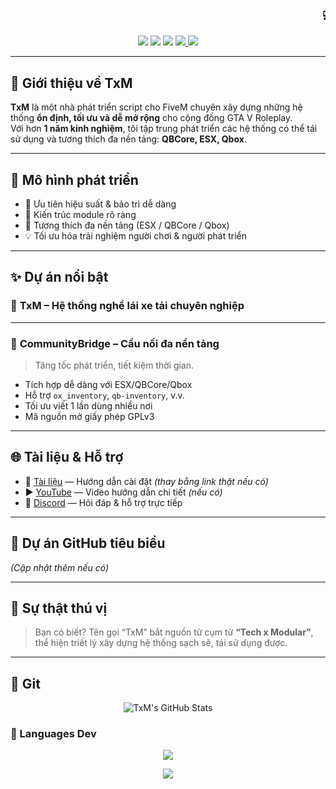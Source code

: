 
<h3 align="center">
  <marquee behavior="scroll" direction="left" scrollamount="6">
    💻 TxM Scripts - Phát triển FiveM tối ưu | QBCore • ESX • Qbox  • UI/UX 🎯
  </marquee>
</h3>

<p align="center">
  <img src="https://img.shields.io/github/followers/TxM?style=social" />
  <img src="https://img.shields.io/github/stars/TxM?style=social" />
  <img src="https://komarev.com/ghpvc/?username=TxM&label=Views&color=539eff" />
  <a href="https://discord.gg/txmscripts" target="_blank">
    <img src="https://img.shields.io/badge/Discord-TxM%20-5865F2?style=flat&logo=discord&logoColor=white" />
  </a>
  <a href="https://zypage.com/txmscripts" target="_blank">
    <img src="https://img.shields.io/badge/Donate-Zypage-FF5E5B?style=flat&logo=buymeacoffee&logoColor=white" />
  </a>
</p>


---

## 🔹 Giới thiệu về TxM

**TxM** là một nhà phát triển script cho FiveM chuyên xây dựng những hệ thống **ổn định, tối ưu và dễ mở rộng** cho cộng đồng GTA V Roleplay.  
Với hơn **1 năm kinh nghiệm**, tôi tập trung phát triển các hệ thống có thể tái sử dụng và tương thích đa nền tảng: **QBCore, ESX, Qbox**.

---

## 🧩 Mô hình phát triển

- 🔧 Ưu tiên hiệu suất & bảo trì dễ dàng
- 🧱 Kiến trúc module rõ ràng
- 🔁 Tương thích đa nền tảng (ESX / QBCore / Qbox)
- 💡 Tối ưu hóa trải nghiệm người chơi & người phát triển

---

## ✨ Dự án nổi bật

### 🔑 **TxM – Hệ thống nghề lái xe tải chuyên nghiệp**

---

### 🔗 **CommunityBridge – Cầu nối đa nền tảng**
> Tăng tốc phát triển, tiết kiệm thời gian.

- Tích hợp dễ dàng với ESX/QBCore/Qbox
- Hỗ trợ `ox_inventory`, `qb-inventory`, v.v.
- Tối ưu viết 1 lần dùng nhiều nơi
- Mã nguồn mở giấy phép GPLv3

---

## 🌐 Tài liệu & Hỗ trợ

- 📘 [Tài liệu](https://txm-scripts.gitbook.io/txm-scripts/) — Hướng dẫn cài đặt *(thay bằng link thật nếu có)*
- ▶️ [YouTube](https://youtube.com/@txmscripts) — Video hướng dẫn chi tiết *(nếu có)*
- 💬 [Discord](https://discord.gg/txmscripts) — Hỏi đáp & hỗ trợ trực tiếp

---

## 🚀 Dự án GitHub tiêu biểu

*(Cập nhật thêm nếu có)*

---

## 🎉 Sự thật thú vị

> Bạn có biết? Tên gọi “TxM” bắt nguồn từ cụm từ **“Tech x Modular”**, thể hiện triết lý xây dựng hệ thống sạch sẽ, tái sử dụng được.

---

## 🎉 Git

<p align="center">
  <img src="https://github-readme-stats.vercel.app/api?username=TxM&show_icons=true&theme=tokyonight&hide_title=true" alt="TxM's GitHub Stats" />
</p>

### 🧠 Languages Dev

<p align="center">
  <img src="https://github-readme-stats.vercel.app/api/top-langs/?username=TxM&layout=compact&theme=tokyonight" />
</p>


<p align="center">
  <img src="https://capsule-render.vercel.app/api?type=waving&color=0:539EFF,100:131617&height=120&section=footer"/>
</p>
